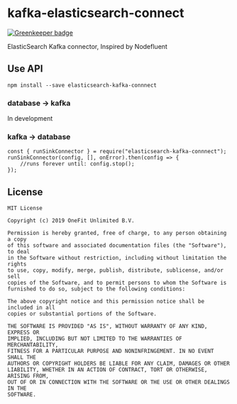 # kafka-elasticsearch-connect

[![Greenkeeper badge](https://badges.greenkeeper.io/onefit/elasticsearch-kafka-connect.svg)](https://greenkeeper.io/)

ElasticSearch Kafka connector, Inspired by Nodefluent

## Use API

```
npm install --save elasticsearch-kafka-connnect
```

### database -> kafka

In development

### kafka -> database

```es6
const { runSinkConnector } = require("elasticsearch-kafka-connnect");
runSinkConnector(config, [], onError).then(config => {
    //runs forever until: config.stop();
});
```

## License
```
MIT License

Copyright (c) 2019 OneFit Unlimited B.V.

Permission is hereby granted, free of charge, to any person obtaining a copy
of this software and associated documentation files (the "Software"), to deal
in the Software without restriction, including without limitation the rights
to use, copy, modify, merge, publish, distribute, sublicense, and/or sell
copies of the Software, and to permit persons to whom the Software is
furnished to do so, subject to the following conditions:

The above copyright notice and this permission notice shall be included in all
copies or substantial portions of the Software.

THE SOFTWARE IS PROVIDED "AS IS", WITHOUT WARRANTY OF ANY KIND, EXPRESS OR
IMPLIED, INCLUDING BUT NOT LIMITED TO THE WARRANTIES OF MERCHANTABILITY,
FITNESS FOR A PARTICULAR PURPOSE AND NONINFRINGEMENT. IN NO EVENT SHALL THE
AUTHORS OR COPYRIGHT HOLDERS BE LIABLE FOR ANY CLAIM, DAMAGES OR OTHER
LIABILITY, WHETHER IN AN ACTION OF CONTRACT, TORT OR OTHERWISE, ARISING FROM,
OUT OF OR IN CONNECTION WITH THE SOFTWARE OR THE USE OR OTHER DEALINGS IN THE
SOFTWARE.
```

